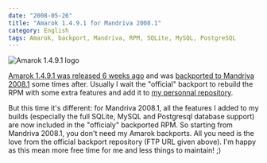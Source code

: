 ```yaml
---
date: "2008-05-26"
title: "Amarok 1.4.9.1 for Mandriva 2008.1"
category: English
tags: Amarok, backport, Mandriva, RPM, SQLite, MySQL, PostgreSQL
---
```


![Amarok 1.4.9.1 logo]({attach}amarok-1491.png)

[Amarok 1.4.9.1 was released 6 weeks ago](https://amarok.kde.org/en/fastforward_149)
and was
[backported to Mandriva 2008.1](ftp://ftp.proxad.net/pub/Distributions_Linux/MandrivaLinux/official/2008.1/SRPMS/main/backports)
some times after. Usually I wait the "official" backport to rebuild the RPM with
some extra features and add it to
[my personnal repository](https://github.com/kdeldycke/mandriva-specs).

But this time it's different: for Mandriva 2008.1, all the features I added to
my builds (especially the full SQLite, MySQL and Postgresql database support)
are now included in the "officialy" backported RPM. So starting from Mandriva
2008.1, you don't need my Amarok backports. All you need is the love from the
official backport repository (FTP URL given above). I'm happy as this mean more
free time for me and less things to maintain! ;)
